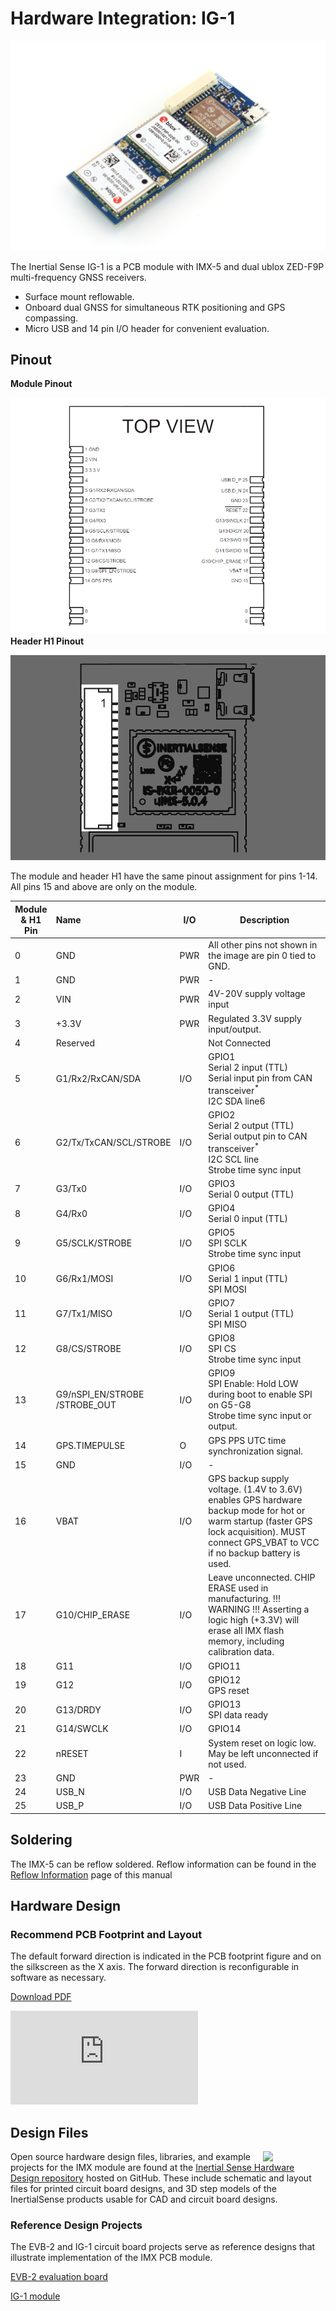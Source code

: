 # Hardware Integration: IG-1

<center>

![uINS_rugged_thumb](../images/ig-1.1-g2.png)

</center>

The Inertial Sense IG-1 is a PCB module with IMX-5 and dual ublox ZED-F9P multi-frequency GNSS receivers.

- Surface mount reflowable. 
- Onboard dual GNSS for simultaneous RTK positioning and GPS compassing. 
- Micro USB and 14 pin I/O header for convenient evaluation.



## Pinout

**Module Pinout**

![IG1 Module Pinout](images/ig-1.1_module_pinout.png)**Header H1 Pinout**

![IG1 H1 Pinout](images/ig-1.1_h1_pinout.png)

The module and header H1 have the same pinout assignment for pins 1-14.  All pins 15 and above are only on the module.

| Module<br/>& H1 Pin | Name                              | I/O  | Description                                                  |
| ------------------- | :-------------------------------- | ---- | ------------------------------------------------------------ |
| 0                   | GND                               | PWR  | All other pins not shown in the image are pin 0 tied to GND. |
| 1                   | GND                               | PWR  | -                                                            |
| 2                   | VIN                               | PWR  | 4V-20V supply voltage input                                  |
| 3                   | +3.3V                             | PWR  | Regulated 3.3V supply input/output.                          |
| 4                   | Reserved                          |      | Not Connected                                                |
| 5                   | G1/Rx2/RxCAN/SDA                  | I/O  | GPIO1 <br />Serial 2 input (TTL) <br />Serial input pin from CAN transceiver<sup>\*</sup> <br />I2C SDA line6 |
| 6                   | G2/Tx/TxCAN/SCL/STROBE            | I/O  | GPIO2 <br />Serial 2 output (TTL)<br /> Serial output pin to CAN transceiver<sup>\*</sup><br /> I2C SCL line<br />Strobe time sync input |
| 7                   | G3/Tx0                            | I/O  | GPIO3<br /> Serial 0 output (TTL)                            |
| 8                   | G4/Rx0                            | I/O  | GPIO4<br /> Serial 0 input (TTL)                             |
| 9                   | G5/SCLK/STROBE                    | I/O  | GPIO5<br /> SPI SCLK<br /> Strobe time sync input            |
| 10                  | G6/Rx1/MOSI                       | I/O  | GPIO6<br /> Serial 1 input (TTL)<br /> SPI MOSI              |
| 11                  | G7/Tx1/MISO                       | I/O  | GPIO7<br /> Serial 1 output (TTL)<br /> SPI MISO             |
| 12                  | G8/CS/STROBE                      | I/O  | GPIO8<br /> SPI CS<br /> Strobe time sync input              |
| 13                  | G9/nSPI_EN/STROBE<br/>/STROBE_OUT | I/O  | GPIO9<br /> SPI Enable: Hold LOW during boot to enable SPI on G5-G8<br /> Strobe time sync input or output. |
| 14                  | GPS.TIMEPULSE                     | O    | GPS PPS UTC time synchronization signal.                     |
| 15                  | GND                               | I/O  | -                                                            |
| 16                  | VBAT                              | I/O  | GPS backup supply voltage. (1.4V to 3.6V) enables GPS hardware backup mode for hot or warm startup (faster GPS lock acquisition). MUST connect GPS_VBAT to VCC if no backup battery is used. |
| 17                  | G10/CHIP_ERASE                    | I/O  | Leave unconnected. CHIP ERASE used in manufacturing. !!! WARNING !!! Asserting a logic high (+3.3V) will erase all IMX flash memory, including calibration data. |
| 18                  | G11                               | I/O  | GPIO11                                                       |
| 19                  | G12                               | I/O  | GPIO12<br/>GPS reset                                         |
| 20                  | G13/DRDY                          | I/O  | GPIO13<br/>SPI data ready                                    |
| 21                  | G14/SWCLK                         | I/O  | GPIO14                                                       |
| 22                  | nRESET                            | I    | System reset on logic low. May be left unconnected if not used. |
| 23                  | GND                               | PWR  | -                                                            |
| 24                  | USB_N                             | I/O  | USB  Data Negative Line                                      |
| 25                  | USB_P                             | I/O  | USB Data Positive Line                                       |



## Soldering

The IMX-5 can be reflow soldered. Reflow information can be found in the [Reflow Information](reflow.md) page of this manual

## Hardware Design

### Recommend PCB Footprint and Layout

The default forward direction is indicated in the PCB footprint figure and on the silkscreen as the X axis. The forward direction is reconfigurable in software as necessary.

[Download PDF](https://docs.inertialsense.com/dimensions/IS-IG-1.1-G2-Dual_Dimensions_and_Pinout_IG-IMX-5-Dual.pdf)

<object data="https://docs.inertialsense.com/dimensions/IS-IG-1.1-G2-Dual_Dimensions_and_Pinout_IG-IMX-5-Dual.pdf" type="application/pdf" width="700px" height="1150px" >
    <embed src="https://docs.inertialsense.com/dimensions/IS-IG-1.1-G2-Dual_Dimensions_and_Pinout_IG-IMX-5-Dual.pdf" type="application/pdf" />
</object>


## Design Files

<img src="https://www.oshwa.org/wp-content/uploads/2014/03/oshw-logo.svg" width="100" align="right" />

Open source hardware design files, libraries, and example projects for the IMX module are found at the [Inertial Sense Hardware Design repository](https://github.com/inertialsense/IS-hdw) hosted on GitHub.  These include schematic and layout files for printed circuit board designs, and 3D step models of the InertialSense products usable for CAD and circuit board designs.

### Reference Design Projects

The EVB-2 and IG-1 circuit board projects serve as reference designs that illustrate implementation of the IMX PCB module.

[EVB-2 evaluation board](https://github.com/inertialsense/IS-hdw/tree/main/Products/EVB-2-1)

[IG-1 module](https://github.com/inertialsense/IS-hdw/tree/main/Products/IG-1-0)
